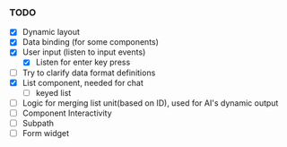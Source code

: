 ### TODO
- [x] Dynamic layout
- [x] Data binding (for some components)
- [x] User input (listen to input events)
    - [x] Listen for enter key press
- [ ] Try to clarify data format definitions
- [x] List component, needed for chat
    - [ ] keyed list
- [ ] Logic for merging list unit(based on ID), used for AI's dynamic output
- [ ] Component Interactivity
- [ ] Subpath
- [ ] Form widget
